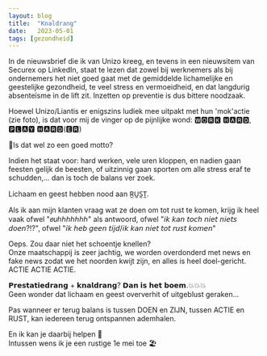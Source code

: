 ```yaml
---
layout: blog
title:  "Knaldrang"
date:   2023-05-01
tags: [gezondheid]
---
```



In de nieuwsbrief die ik van Unizo kreeg, en tevens in een nieuwsitem van Securex op LinkedIn, staat te lezen dat zowel bij werknemers als bij ondernemers het niet goed gaat met de gemiddelde lichamelijke en geestelijke gezondheid, te veel stress en vermoeidheid, en dat langdurig absenteïsme in de lift zit. 
Inzetten op preventie is dus bittere noodzaak.   

Hoewel Unizo/Liantis er enigszins ludiek mee uitpakt met hun 'mok'actie (zie foto), is dat voor mij de vinger op de pijnlijke wond:
🆆🅾🆁🅺 🅷🅰🆁🅳, 🅿🅻🅰🆈 🅷🅰🆁🅳(🅴🆁)   

🧐Is dat wel zo een goed motto?    

Indien het staat voor: hard werken, vele uren kloppen, en nadien gaan feesten gelijk de beesten, of uitzinnig gaan sporten om alle stress eraf te schudden,... dan is toch de balans ver zoek. 

Lichaam en geest hebben nood aan R̼U̼S̼T̼.   

Als ik aan mijn klanten vraag wat ze doen om tot rust te komen, krijg ik heel vaak ofwel "𝑒𝑢ℎℎℎℎℎℎℎ" als antwoord, ofwel "𝘪𝘬 𝘬𝘢𝘯 𝘵𝘰𝘤𝘩 𝘯𝘪𝘦𝘵 𝘯𝘪𝘦𝘵𝘴 𝘥𝘰𝘦𝘯?!?", ofwel "𝘪𝘬 𝘩𝘦𝘣 𝘨𝘦𝘦𝘯 𝘵𝘪𝘫𝘥/𝘪𝘬 𝘬𝘢𝘯 𝘯𝘪𝘦𝘵 𝘵𝘰𝘵 𝘳𝘶𝘴𝘵 𝘬𝘰𝘮𝘦𝘯"

Oeps. Zou daar niet het schoentje knellen?    
Onze maatschappij is zeer jachtig, we worden overdonderd met news en fake news zodat we het noorden kwijt zijn, en alles is heel doel-gericht. ACTIE ACTIE ACTIE. 

𝗣𝗿𝗲𝘀𝘁𝗮𝘁𝗶𝗲𝗱𝗿𝗮𝗻𝗴 + 𝗸𝗻𝗮𝗹𝗱𝗿𝗮𝗻𝗴? 𝗗𝗮𝗻 𝗶𝘀 𝗵𝗲𝘁 𝗯𝗼𝗲𝗺.💥💥💥   
Geen wonder dat lichaam en geest oververhit of uitgeblust geraken...   

Pas wanneer er terug balans is tussen DOEN en ZIJN, tussen ACTIE en RUST, kan iedereen terug ontspannen ademhalen.    

En ik kan je daarbij helpen 🤩   
Intussen wens ik je een rustige 1e mei toe 🏖
